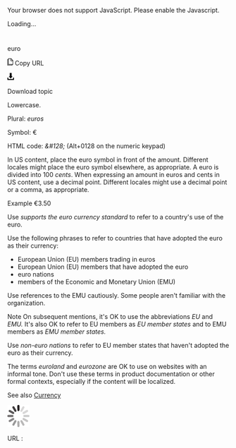﻿Your browser does not support JavaScript. Please enable the Javascript.

Loading...

# 

euro

![Copy URL](media/euro/Copy.png)
Copy URL

![Download](media/euro/Download.png)

Download topic

Lowercase. 

Plural: *euros* 

Symbol: €

HTML code: *&\#128;* (Alt+0128 on the numeric keypad) 

In
US content, place the euro symbol in front of the amount. Different
locales might place the euro symbol elsewhere, as appropriate. A euro is divided into 100 *cents*. When
expressing an amount in euros and cents in US content, use a decimal
point. Different locales might use a decimal point or a comma, as
appropriate.

Example €3.50

Use *supports the euro currency standard* to refer to a country's use of the euro.

Use the following phrases to refer to countries that have adopted the euro as their currency:

  - European Union (EU) members trading in euros 
  - European Union (EU) members that have adopted the euro 
  - euro nations 
  - members of the Economic and Monetary Union (EMU) 

Use references to the EMU cautiously. Some people aren't familiar with the organization.

Note On subsequent mentions, it's OK to use the abbreviations *EU* and *EMU.* It's also OK to refer to EU members as *EU member states* and to EMU members as *EMU member states.*

Use *non-euro nations* to refer to EU member states that haven't adopted the euro as their currency.

The terms *euroland* and *eurozone*
are OK to use on websites with an informal tone. Don't use these
terms in product documentation or other formal contexts, especially if
the content will be localized.

See also [Currency](https://worldready.cloudapp.net/Styleguide/Read?id=2700&topicid=26912)

![In progress](media/euro/activity-large.gif)

URL :
